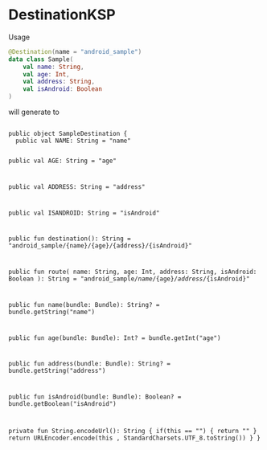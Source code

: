 # DestinationKSP


Usage
```kotlin
@Destination(name = "android_sample")
data class Sample(
    val name: String,
    val age: Int,
    val address: String,
    val isAndroid: Boolean
)
```


will generate to

<code>
public object SampleDestination {
  public val NAME: String = "name"

  public val AGE: String = "age"

  public val ADDRESS: String = "address"

  public val ISANDROID: String = "isAndroid"

  public fun destination(): String = "android_sample/{name}/{age}/{address}/{isAndroid}"

  public fun route(
    name: String,
    age: Int,
    address: String,
    isAndroid: Boolean
  ): String = "android_sample/${name}/${age}/${address}/${isAndroid}"

  public fun name(bundle: Bundle): String? = bundle.getString("name")

  public fun age(bundle: Bundle): Int? = bundle.getInt("age")

  public fun address(bundle: Bundle): String? = bundle.getString("address")

  public fun isAndroid(bundle: Bundle): Boolean? = bundle.getBoolean("isAndroid")

  private fun String.encodeUrl(): String {
    if(this == "") {
      return ""
    }
    return URLEncoder.encode(this , StandardCharsets.UTF_8.toString())
  }
}
</code>
